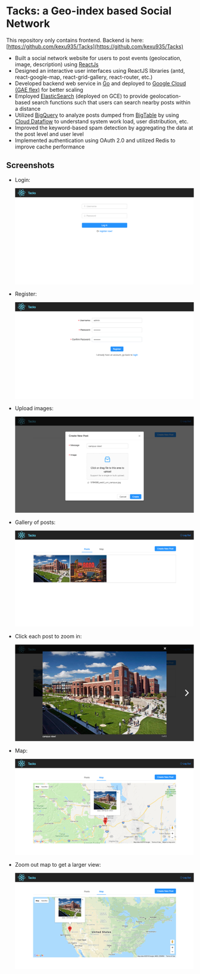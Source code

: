 # Tacks: a Geo-index based Social Network
This repository only contains frontend. Backend is here: [https://github.com/kexu935/Tacks](https://github.com/kexu935/Tacks)
* Built a social network website for users to post events (geolocation, image, description) using [ReactJs](https://reactjs.org/)
* Designed an interactive user interfaces using ReactJS libraries (antd, react-google-map, react-grid-gallery, react-router, etc.)
* Developed backend web service in [Go](https://golang.org/) and deployed to [Google Cloud (GAE flex)](https://cloud.google.com/appengine/docs/flexible/) for better scaling
* Employed [ElasticSearch](https://www.elastic.co/) (deployed on GCE) to provide geolocation-based search functions such that users can search nearby posts within a distance 
* Utilized [BigQuery](https://cloud.google.com/bigquery/) to analyze posts dumped from [BigTable](https://cloud.google.com/bigtable/) by using [Cloud Dataflow](https://cloud.google.com/dataflow/) to understand system work load, user distribution, etc.
* Improved the keyword-based spam detection by aggregating the data at the post level and user level
* Implemented authentication using OAuth 2.0 and utilized Redis to improve cache performance

## Screenshots
* Login:<p align="center"><img src="/screenshots/screencapture-localhost-3000-login-2018-04-17-14_19_42.png"></p>
* Register:<p align="center"><img src="/screenshots/screencapture-localhost-3000-register-2018-04-17-14_20_41.png"></p>
* Upload images:<p align="center"><img src="/screenshots/screencapture-localhost-3000-home-2018-04-17-14_24_44.png"></p>
* Gallery of posts:<p align="center"><img src="/screenshots/screencapture-localhost-3000-home-2018-04-17-14_25_34.png"></p>
* Click each post to zoom in:<p align="center"><img src="/screenshots/screencapture-localhost-3000-home-2018-04-17-14_25_49.png"></p>
* Map:<p align="center"><img src="/screenshots/screencapture-localhost-3000-home-2018-04-17-14_29_29.png"></p>
* Zoom out map to get a larger view:<p align="center"><img src="/screenshots/screencapture-localhost-3000-home-2018-04-17-14_29_58.png"></p>

